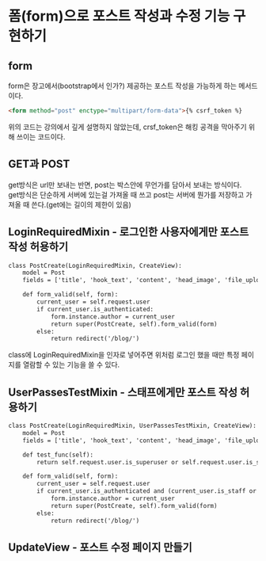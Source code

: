 # 폼(form)으로 포스트 작성과 수정 기능 구현하기
## form
form은 장고에서(bootstrap에서 인가?) 제공하는 포스트 작성을 가능하게 하는 메서드이다.  
```HTML
<form method="post" enctype="multipart/form-data">{% csrf_token %}
```
위의 코드는 강의에서 깊게 설명하지 않았는데, crsf_token은 해킹 공격을 막아주기 위해 쓰이는 코드이다.  

## GET과 POST
get방식은 url만 보내는 반면, post는 박스안에 무언가를 담아서 보내는 방식이다.  
get방식은 단순하게 서버에 있는걸 가져올 때 쓰고 post는 서버에 뭔가를 저장하고 가져올 때 쓴다.(get에는 길이의 제한이 있음)  

## LoginRequiredMixin - 로그인한 사용자에게만 포스트 작성 허용하기
```HTML
class PostCreate(LoginRequiredMixin, CreateView):
    model = Post
    fields = ['title', 'hook_text', 'content', 'head_image', 'file_upload', 'category']

    def form_valid(self, form):
        current_user = self.request.user
        if current_user.is_authenticated:
            form.instance.author = current_user
            return super(PostCreate, self).form_valid(form)
        else:
            return redirect('/blog/')
```
class에 LoginRequiredMixin을 인자로 넣어주면 위처럼 로그인 했을 때만 특정 페이지를 열람할 수 있는 기능을 쓸 수 있다.  
## UserPassesTestMixin - 스태프에게만 포스트 작성 허용하기
```HTML
class PostCreate(LoginRequiredMixin, UserPassesTestMixin, CreateView):
    model = Post
    fields = ['title', 'hook_text', 'content', 'head_image', 'file_upload', 'category']

    def test_func(self):
        return self.request.user.is_superuser or self.request.user.is_staff

    def form_valid(self, form):
        current_user = self.request.user
        if current_user.is_authenticated and (current_user.is_staff or current_user.is_superuser):
            form.instance.author = current_user
            return super(PostCreate, self).form_valid(form)
        else:
            return redirect('/blog/')
```
## UpdateView - 포스트 수정 페이지 만들기
